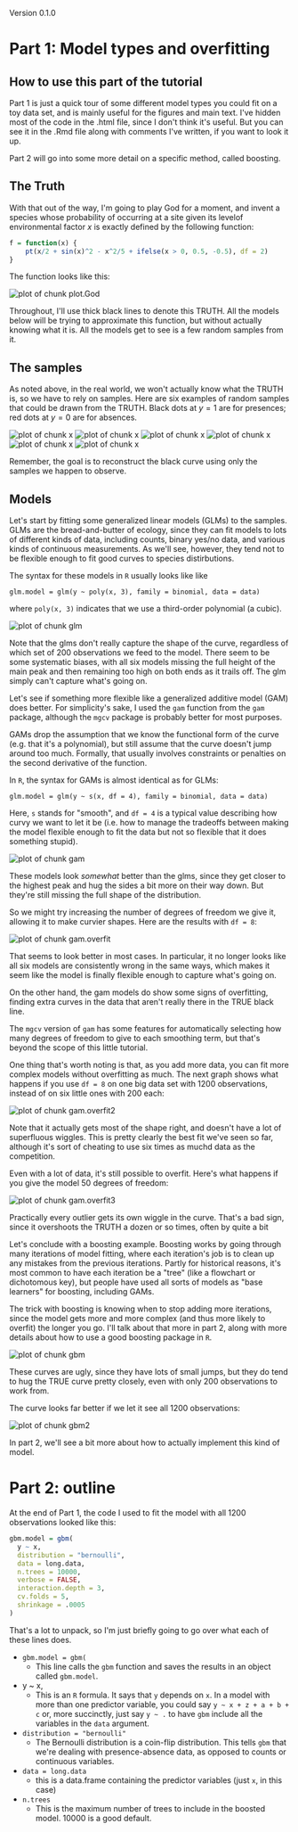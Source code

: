 Version 0.1.0

# Part 1: Model types and overfitting 

## How to use this part of the tutorial

Part 1 is just a quick tour of some different model types you could fit on a toy data set, and is mainly useful for the figures and main text.  I've hidden most of the code in the .html file, since I don't think it's useful.  But you can see it in the .Rmd file along with comments I've written, if you want to look it up.

Part 2 will go into some more detail on a specific method, called boosting.





## The Truth

With that out of the way, I'm going to play God for a moment, and invent a species whose probability of occurring at a site given its levelof environmental factor *x* is exactly defined by the following function:



```r
f = function(x) {
    pt(x/2 + sin(x)^2 - x^2/5 + ifelse(x > 0, 0.5, -0.5), df = 2)
}
```




The function looks like this:

![plot of chunk plot.God](figure/plot.God.png) 


Throughout, I'll use thick black lines to denote this TRUTH.  All the models below will be trying to approximate this function, but without actually knowing what it is.  All the models get to see is a few random samples from it.

## The samples

As noted above, in the real world, we won't actually know what the TRUTH is, so we have to rely on samples.  Here are six examples of random samples that could be drawn from the TRUTH.  Black dots at $y = 1$ are for presences; red dots at $y = 0$ are for absences.

![plot of chunk x](figure/x1.png) ![plot of chunk x](figure/x2.png) ![plot of chunk x](figure/x3.png) ![plot of chunk x](figure/x4.png) ![plot of chunk x](figure/x5.png) ![plot of chunk x](figure/x6.png) 


Remember, the goal is to reconstruct the black curve using only the samples we happen to observe.

## Models

Let's start by fitting some generalized linear models (GLMs) to the samples.  GLMs are the bread-and-butter of ecology, since they can fit models to lots of different kinds of data, including counts, binary yes/no data, and various kinds of continuous measurements.  As we'll see, however, they tend not to be flexible enough to fit good curves to species distirbutions.

The syntax for these models in `R` usually looks like like

`glm.model = glm(y ~ poly(x, 3), family = binomial, data = data)`

where `poly(x, 3)` indicates that we use a third-order polynomial (a cubic).

![plot of chunk glm](figure/glm.png) 


Note that the glms don't really capture the shape of the curve, regardless of which set of 200 observations we feed to the model. There seem to be some systematic biases, with all six models missing the full height of the main peak and then remaining too high on both ends as it trails off. The glm simply can't capture what's going on.

Let's see if something more flexible like a generalized additive model (GAM) does better. For simplicity's sake, I used the `gam` function from the `gam` package, although the `mgcv` package is probably better for most purposes.

GAMs drop the assumption that we know the functional form of the curve (e.g. that it's a polynomial), but still assume that the curve doesn't jump around too much.  Formally, that usually involves constraints or penalties on the second derivative of the function.

In `R`, the syntax for GAMs is almost identical as for GLMs:

`glm.model = glm(y ~ s(x, df = 4), family = binomial, data = data)`

Here, `s` stands for "smooth", and `df = 4` is a typical value describing how curvy we want to let it be (i.e. how to manage the tradeoffs between making the model flexible enough to fit the data but not so flexible that it does something stupid).

![plot of chunk gam](figure/gam.png) 


These models look *somewhat* better than the glms, since they get closer to the highest peak and hug the sides a bit more on their way down.  But they're still missing the full shape of the distribution.

So we might try increasing the number of degrees of freedom we give it, allowing it to make curvier shapes.  Here are the results with `df = 8`:

![plot of chunk gam.overfit](figure/gam.overfit.png) 


That seems to look better in most cases.  In particular, it no longer looks like all six models are consistently wrong in the same ways, which makes it seem like the model is finally flexible enough to capture what's going on.

On the other hand, the gam models do show some signs of overfitting, finding extra curves in the data that aren't really there in the TRUE black line.

The `mgcv` version of `gam` has some features for automatically selecting how many degrees of freedom to give to each smoothing term, but that's beyond the scope of this little tutorial.

One thing that's worth noting is that, as you add more data, you can fit more complex models without overfitting as much.  The next graph shows what happens if you use `df = 8` on one big data set with 1200 observations, instead of on six little ones with 200 each:

![plot of chunk gam.overfit2](figure/gam.overfit2.png) 



Note that it actually gets most of the shape right, and doesn't have a lot of superfluous wiggles.  This is pretty clearly the best fit we've seen so far, although it's sort of cheating to use six times as muchd data as the competition.

Even with a lot of data, it's still possible to overfit. Here's what happens if you give the model 50 degrees of freedom:

![plot of chunk gam.overfit3](figure/gam.overfit3.png) 


Practically every outlier gets its own wiggle in the curve.  That's a bad sign, since it overshoots the TRUTH a dozen or so times, often by quite a bit

Let's conclude with a boosting example.  Boosting works by going through many iterations of model fitting, where each iteration's job is to clean up any mistakes from the previous iterations. Partly for historical reasons, it's most common to have each iteration be a "tree" (like a flowchart or dichotomous key), but people have used all sorts of models as "base learners" for boosting, including GAMs.

The trick with boosting is knowing when to stop adding more iterations, since the model gets more and more complex (and thus more likely to overfit) the longer you go.  I'll talk about that more in part 2, along with more details about how to use a good boosting package in `R`.

![plot of chunk gbm](figure/gbm.png) 


These curves are ugly, since they have lots of small jumps, but they do tend to hug the TRUE curve pretty closely, even with only 200 observations to work from.

The curve looks far better if we let it see all 1200 observations:

![plot of chunk gbm2](figure/gbm2.png) 


In part 2, we'll see a bit more about how to actually implement this kind of model.


# Part 2: outline


At the end of Part 1, the code I used to fit the model with all 1200 observations looked like this:



```r
gbm.model = gbm(
  y ~ x, 
  distribution = "bernoulli", 
  data = long.data,
  n.trees = 10000, 
  verbose = FALSE, 
  interaction.depth = 3,
  cv.folds = 5, 
  shrinkage = .0005
)
```




That's a lot to unpack, so I'm just briefly going to go over what each of these lines does.

* `gbm.model = gbm(`
  * This line calls the `gbm` function and saves the results in an object called `gbm.model`.
* y ~ x, 
  * This is an `R` formula.  It says that `y` depends on `x`.  In a model with more than one predictor variable, you could say `y ~ x + z + a + b + c` or, more succinctly, just say `y ~ .` to have `gbm` include all the variables in the `data` argument.
* `distribution = "bernoulli"`
  * The Bernoulli distribution is a coin-flip distribution.  This tells `gbm` that we're dealing with presence-absence data, as opposed to counts or continuous variables.
* `data = long.data`
  * this is a data.frame containing the predictor variables (just `x`, in this case)
* `n.trees`
  * This is the maximum number of trees to include in the boosted model.  10000 is a good default.

